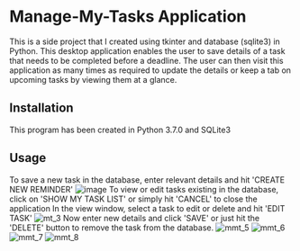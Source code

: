 # Manage-My-Tasks Application
This is a side project that I created using tkinter and database (sqlite3) in Python. This desktop application enables the user to save details of a task that needs to be completed before a deadline. The user can then visit this application as many times as required to update the details or keep a tab on upcoming tasks by viewing them at a glance.
## Installation
This program has been created in Python 3.7.0 and SQLite3
## Usage
To save a new task in the database, enter relevant details and hit 'CREATE NEW REMINDER'
![image](https://user-images.githubusercontent.com/55396033/65837735-c728ba00-e2af-11e9-8361-4bd16cbef1ec.png)
To view or edit tasks existing in the database, click on 'SHOW MY TASK LIST' or simply hit 'CANCEL' to close the application
In the view window, select a task to edit or delete and hit 'EDIT TASK'
![mt_3](https://user-images.githubusercontent.com/55396033/65909105-b5f9af00-e37c-11e9-916d-fee4edcb3250.png)
Now enter new details and click 'SAVE' or just hit the 'DELETE' button to remove the task from the database.
![mmt_5](https://user-images.githubusercontent.com/55396033/65909236-083ad000-e37d-11e9-8dbe-b11c40a543ae.png)
![mmt_6](https://user-images.githubusercontent.com/55396033/65909243-0cff8400-e37d-11e9-8034-46713d5b2649.png)
![mmt_7](https://user-images.githubusercontent.com/55396033/65909262-125cce80-e37d-11e9-9acc-736added484e.png)
![mmt_8](https://user-images.githubusercontent.com/55396033/65909270-17218280-e37d-11e9-93f6-143575a2c22c.png)
